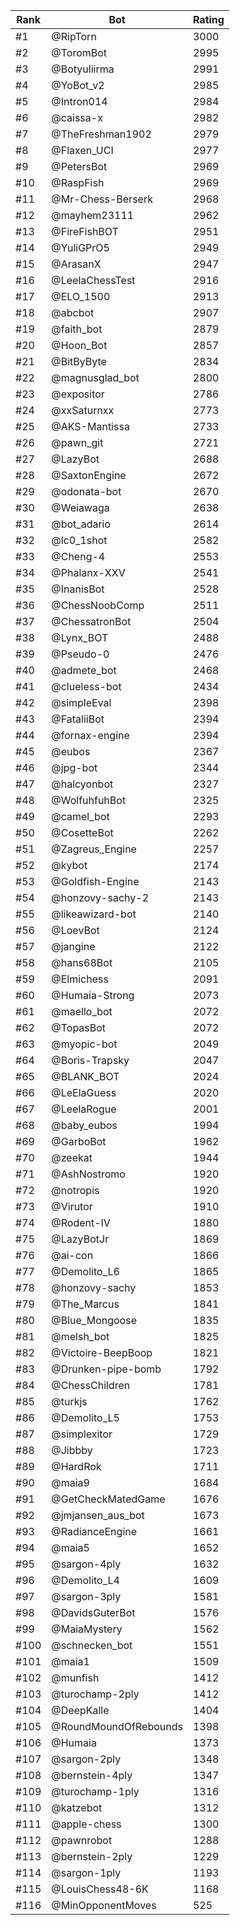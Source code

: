 Rank|Bot|Rating
---|---|---
#1|@RipTorn|3000
#2|@ToromBot|2995
#3|@Botyuliirma|2991
#4|@YoBot_v2|2985
#5|@Intron014|2984
#6|@caissa-x|2982
#7|@TheFreshman1902|2979
#8|@Flaxen_UCI|2977
#9|@PetersBot|2969
#10|@RaspFish|2969
#11|@Mr-Chess-Berserk|2968
#12|@mayhem23111|2962
#13|@FireFishBOT|2951
#14|@YuliGPrO5|2949
#15|@ArasanX|2947
#16|@LeelaChessTest|2916
#17|@ELO_1500|2913
#18|@abcbot|2907
#19|@faith_bot|2879
#20|@Hoon_Bot|2857
#21|@BitByByte|2834
#22|@magnusglad_bot|2800
#23|@expositor|2786
#24|@xxSaturnxx|2773
#25|@AKS-Mantissa|2733
#26|@pawn_git|2721
#27|@LazyBot|2688
#28|@SaxtonEngine|2672
#29|@odonata-bot|2670
#30|@Weiawaga|2638
#31|@bot_adario|2614
#32|@lc0_1shot|2582
#33|@Cheng-4|2553
#34|@Phalanx-XXV|2541
#35|@InanisBot|2528
#36|@ChessNoobComp|2511
#37|@ChessatronBot|2504
#38|@Lynx_BOT|2488
#39|@Pseudo-0|2476
#40|@admete_bot|2468
#41|@clueless-bot|2434
#42|@simpleEval|2398
#43|@FataliiBot|2394
#44|@fornax-engine|2394
#45|@eubos|2367
#46|@jpg-bot|2344
#47|@halcyonbot|2327
#48|@WolfuhfuhBot|2325
#49|@camel_bot|2293
#50|@CosetteBot|2262
#51|@Zagreus_Engine|2257
#52|@kybot|2174
#53|@Goldfish-Engine|2143
#54|@honzovy-sachy-2|2143
#55|@likeawizard-bot|2140
#56|@LoevBot|2124
#57|@jangine|2122
#58|@hans68Bot|2105
#59|@Elmichess|2091
#60|@Humaia-Strong|2073
#61|@maello_bot|2072
#62|@TopasBot|2072
#63|@myopic-bot|2049
#64|@Boris-Trapsky|2047
#65|@BLANK_BOT|2024
#66|@LeElaGuess|2020
#67|@LeelaRogue|2001
#68|@baby_eubos|1994
#69|@GarboBot|1962
#70|@zeekat|1944
#71|@AshNostromo|1920
#72|@notropis|1920
#73|@Virutor|1910
#74|@Rodent-IV|1880
#75|@LazyBotJr|1869
#76|@ai-con|1866
#77|@Demolito_L6|1865
#78|@honzovy-sachy|1853
#79|@The_Marcus|1841
#80|@Blue_Mongoose|1835
#81|@melsh_bot|1825
#82|@Victoire-BeepBoop|1821
#83|@Drunken-pipe-bomb|1792
#84|@ChessChildren|1781
#85|@turkjs|1762
#86|@Demolito_L5|1753
#87|@simplexitor|1729
#88|@Jibbby|1723
#89|@HardRok|1711
#90|@maia9|1684
#91|@GetCheckMatedGame|1676
#92|@jmjansen_aus_bot|1673
#93|@RadianceEngine|1661
#94|@maia5|1652
#95|@sargon-4ply|1632
#96|@Demolito_L4|1609
#97|@sargon-3ply|1581
#98|@DavidsGuterBot|1576
#99|@MaiaMystery|1562
#100|@schnecken_bot|1551
#101|@maia1|1509
#102|@munfish|1412
#103|@turochamp-2ply|1412
#104|@DeepKalle|1404
#105|@RoundMoundOfRebounds|1398
#106|@Humaia|1373
#107|@sargon-2ply|1348
#108|@bernstein-4ply|1347
#109|@turochamp-1ply|1316
#110|@katzebot|1312
#111|@apple-chess|1300
#112|@pawnrobot|1288
#113|@bernstein-2ply|1229
#114|@sargon-1ply|1193
#115|@LouisChess48-6K|1168
#116|@MinOpponentMoves|525
